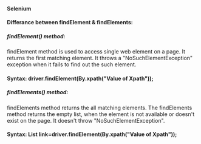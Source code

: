 #### Selenium
#### Differance between findElement & findElements:
##### findElement() method:
   findElement method is used to access single web element on a page. It returns the first matching element. It throws a "NoSuchElementException" exception when it fails to find out the such element.
   #### Syntax: driver.findElement(By.xpath("Value of Xpath"));
   
##### findElements() method:
   findElements method returns the all matching elements. The findElements method returns the empty list, when the element is not available or doesn't exist on the page. It doesn't throw "NoSuchElementException".
   #### Syntax: List link=driver.findElement(By.xpath("Value of Xpath"));

